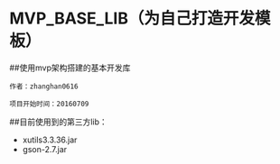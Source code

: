 # MVP_BASE_LIB（为自己打造开发模板）

##使用mvp架构搭建的基本开发库

```
作者：zhanghan0616

项目开始时间：20160709
```

##目前使用到的第三方lib：
 * xutils3.3.36.jar 
 * gson-2.7.jar
